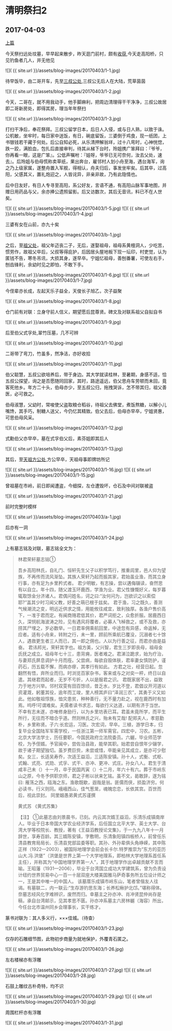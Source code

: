 清明祭扫2
========================

2017-04-03
------------------------
[上篇](/2017/04/02/清明祭扫1.html)

今天祭扫远处坟墓，早早起来散步，昨天逛门前村，颇有[收获](/2017/04/02/晨起散步.html),今天走高阳桥，只见钓鱼者几人，并无他见

![]( {{ site.url }}/assets/blog-images/20170403/1-1.jpg)

待早饭毕，由二哥开车，先至[三叔公处](http://ditu.amap.com/regeo?lng=120.9531429400&lat=28.0516237300&src=uriapi),三叔公无后人在大陆，荒草茵茵

![]( {{ site.url }}/assets/blog-images/20170403/1-2.jpg)

今天，二哥在，就不用我动手，他手脚麻利，把周边清理得干干净净，三叔公故居即二哥新房处，即得其房，理当年年祭扫

![]( {{ site.url }}/assets/blog-images/20170403/1-3.jpg)

打扫干净后，奉花祭拜。三叔公留学日本，后日人入侵，或与日人熟，以致于诛。公机敏，坐牢时，每日家中送饭，有日，碗底留饭，三婆倒于鸡食，现一纸团，上书银钱若干藏于何处。后公自知必死，从乐清押解翁垟，过十八弯时，心神恍惚，跌一跤，满脸血，包扎后直接审判，待其从梯下台时，玲姐携广笨拜曰：『爷爷，你再看一眼，这是广笨』。公低声嘱咐：『娃呀，爷爷已无可奈何，汝去父处，速去』。后玲姐与伯母慌称卖草纸，果出奔台，雇邻村人划小舟至海，遇台海军，询之乃上级家属，遂整舟置入军舰，得相认，舟夫归后，事发坐牢矣。后其卒，过高阳，父感其义，置礼炮迎之，人皆诧异，非亲非故，乃有此隐情也。

后中日友好，有日人专寻至高阳，系公好友，言语不通，有高阳山脉军事地图，并赠日用药品与父，余亦捧公遗照留影。后又访数次，其后无音讯，料已不在人世矣。

![]( {{ site.url }}/assets/blog-images/20170403/1-5.jpg)
![]( {{ site.url }}/assets/blog-images/20170403/1-4.jpg)

三婆有女在山前，亦九十矣

![]( {{ site.url }}/assets/blog-images/20170403/b-1.jpg)

之后，至[祖父处](http://ditu.amap.com/regeo?lng=120.9336577800&lat=28.0493690900&src=uriapi)，祖父年迈丧二子，无后，遂娶祖母，祖母系黄檀洞人，少吃苦，惯劳作，故祖父卒后，父叔等得庇护，后因居头屋地板下现一坛印，村吏觉，认为匿钱不告，寒冬吊讯，大损其身，遂早卒。宁姐忆祖母，善刨番薯，可使左右手，刨齿锋利，余幼时见之即怕，不敢下手。

![]( {{ site.url }}/assets/blog-images/20170403/1-6.jpg)
![]( {{ site.url }}/assets/blog-images/20170403/1-7.jpg)

今侄辈亦长成，左起天乐子益全，天俊长子旭乙，次子益聚

![]( {{ site.url }}/assets/blog-images/20170403/1-8.jpg)

仓门前有对联：立身守前人信义，期望愿后昆尊贤。碑文及对联系祖父自拟自书

![]( {{ site.url }}/assets/blog-images/20170403/1-9.jpg)

后至伯父式孚处,翠竹压墓，几不可辨

![]( {{ site.url }}/assets/blog-images/20170403/1-10.jpg)

二哥带了弯刀，竹虽多，然净洁，亦好收拾

![]( {{ site.url }}/assets/blog-images/20170403/1-11.jpg)

伯父聪慧，五叔公欲培养后，带于身边。其大学就读桂林，至暑期，身感不适，恰五叔公探望，询之是否愿随同回家，其时，路途遥远，伯父思舟车劳顿而未回，竟客死他乡。年方二十头，伯母亦少，至五叔公归，拖拽哭诉，怎不带其归，祖父善医，必可救之。

伯母淑慧，父幼时，常唆使父盗取粮仓稻谷，待祖父去佛堂，煮饭熬糖，以解小儿嘴馋，其手巧，制糖人送父，今仍忆其精致。伯父去后，伯母亦早卒，宁姐贤惠，可思伯母风采。

![]( {{ site.url }}/assets/blog-images/20170403/1-12.jpg)

式勳伯父亦早卒，墓在式孚伯父后，素芬姐即其后人

![]( {{ site.url }}/assets/blog-images/20170403/1-13.jpg)

其后，至[天祖方公处](http://ditu.amap.com/regeo?lng=120.9656683600&lat=28.0758077900&src=uriapi),方公早卒，天祖母事即牌坊所记

![]( {{ site.url }}/assets/blog-images/20170403/1-16.jpg)
![]( {{ site.url }}/assets/blog-images/20170403/1-15.jpg)

曾祖墓在市岭，前日即闻遭盗，今细探，左仓遭毁坏，仓石及中间对联被盗

![]( {{ site.url }}/assets/blog-images/20170403/1-21.jpg)

前时完整时模样

![]( {{ site.url }}/assets/blog-images/20170403/a-1.jpg)

后亦有一洞

![]( {{ site.url }}/assets/blog-images/20170403/1-24.jpg)

上有墓志铭及对联，墓志铭全文为：
>林君荣轩墓志铭①
>
>吾乡高阳林氏，自礼门、恒轩先生父子以积学笃行，推重闾里，邑人仰为望族，不再传而流风渐坠。其族人荣轩乃起而振其家，君始虽业渔，而其立身行事，亦有足为乡里矜式者。
君少明敏，有志操，尝以遘侮辍读，奋然思有以自立。年十四，随父渡玉环鹿西，学渔为业。君父性慷慨好义，每岁暮辄取馀金分济诸人。君偶问姓名，诃之曰:“汝何问为，岂欲识之以索偿耶?”盖其少时习闻父教，好善之萌已根于兹矣。
君于渔，习之既久，善测气候潮流之变，明远近供求之情，用能攸往咸宜，致利独厚。各渔户售价高下，一准于君而定。有闽商赂君低其价，君严词拒之，众愈折服。居鹿西日久，深悯航海波涛之险，见有遇风将覆者，必募人飞棹救之，或不及救，亦捞其尸埋之，岁必数举。一日君率佣乘航回里，中途忽有异感，命返棹，无应者。适有小舟来，转附之行，未一里，顾前所乘航已覆没，沉溺者七十馀人，遇救更生者三人而已，其一即之佣也。人以为行善之征，而君亦由是益奋。
君讳邦光，荣轩其字也。祖方美，父兴智，君生三岁即丧母，祖母金氏抚之成立。祖母年七十三，患背痈，医者难之。君涕泣跪求，始为疗治，与妻郑氏屏息调护十月而痊。父尝病，每欲自毁体肤，君率妻女慎防护，谨药石，历五载不懈，而病亦瘳，其孝行有如此。
方君之壮，经营日起。忽翻然有悟，弃所业而归。时浏览百家杂书，客来或与之对奕一枰，终日以自遣。其继君而起者，无岁不亏折，人以是服君之识。
君既家居不出，益致力于地方兴举。邻村双雯有田百馀顷，昔乏水，岁比不登，君倡议开河道以资灌溉，躬董其役，逾年而工竣，里人榜其庐曰“泽润三农”，其勇于义又如此。他如敬祖惇族，恤灾患贫，种种善行，无不量力赴之，视在鹿西时有加焉。呜呼!可谓难矣。夫儒者读书求志，每欲行义达道，以期有济于当世。不幸有志未遂，亦唯修身励行，以为乡里坊表已耳。君虽未竟所学，而平生所行，无往而不暗合乎道。然则林氏之兴，殆未有艾哉!
配郑夫人，孝慈勤朴，乡里称贤。子六:长宏运，习医。次宏词，早卒。三植，游学日本，归复毕业全国陆军军需学校，一任浙江第一师军需官。四宏中，习农。五彬，北京大学法学士，历任要职，今国民政府立法院委员。六樾，毕业师范学校，为予侄婿。予官闽中，尝佐治县政，能举其职。始君尝自恨年少辍学，故于诸子期望独切。虽岁费巨赀，未尝或惜，卒能亲见其成立，是亦可少慰矣。女三，长适吴寿乔，次适王益滔，三适陈安镇。孙十人，式衡、式枢、式翰、式亮、式勋、式孚、式干、亦冲、更冲、式庄。孙女八人。君生于清咸丰己未（）十一月，卒于民国丙寅（）十二月，年六十有六。葬于市岭东山之原，今冬予供职京师，君之子彬以状来乞铭。虽不文，曷敢辞，遂为铭曰:
雁荡之西，瓯海之东。渔歌既歇，遐哉是翁。匪儒而侠，损盈济穷。何必读书，行义则同。峨峨西山，佳气葱茏，魂魄恋恋，长依其宫。百世而后，视此崇封。
同里姻愚弟黄式苏谨撰
>
>黄式苏 《黄式苏集》 
>
>【注】
>①此墓志由刘景晨书，已刻。内云其次婿王益滔，乐清乐成镇南岸人。毕业于日本帝国大学农业经济学系，后任国立北平大学、英士大学、台湾大学等校院长、教授，著有《王益滔教授论文集》，于一九九八年十一月辞世，享寿百龄。其三婿陈安镇，字敷明，乐清象阳镇四板桥人，前曾任乐清县教育局局长、乐清县党部监委等职。其孙、外孙辈俱头角峥嵘，其中陈正祥（1922—2003），被国际地理学会前会长卡尔.特罗推崇为“东方的亚历山大.冯.洪堡”（洪堡是世界上第一个大学地理系，即柏林大学地理系首任系主任），并称其为“中国地理学界第一人”，其于地理学作出卓越贡献不言而喻。王昭藩（1931—2006），毕业于台湾国立成功大学建筑系，曾为负责设计纽约世界贸易中心一百一十层双座大楼美国雅马萨奇事务所五位设计师之一，王是其中唯一的中国人。
该墓厝乐成镇市岭东山，笔者曾偕友人往谒。有墓联二，内一联云:“生存游钓思东海；长养松楸护北邙。”堪称得体。奈墓志经风化字难辨识，废然而归。幸墓主之孙亦冲、肖冲贤昆仲尚存是稿，承自台湾邮示，见其孝思不匮。孙亦冲系墓主六房林樾（海容）所出，今任台北市温州同乡会理事长，实干练才。

篆书对联为：其人多义行，×××佳城。（待查）

![]( {{ site.url }}/assets/blog-images/20170403/1-23.jpg)

仅存的石雕细节图，此物初步商量为就地保护，外覆青石匿之。

![]( {{ site.url }}/assets/blog-images/20170403/1-26.jpg)

左右楼梯亦有浮雕

![]( {{ site.url }}/assets/blog-images/20170403/1-27.jpg)
![]( {{ site.url }}/assets/blog-images/20170403/1-28.jpg)

石鼓上雕纹古朴奇特，均不识

![]( {{ site.url }}/assets/blog-images/20170403/1-29.jpg)
![]( {{ site.url }}/assets/blog-images/20170403/1-30.jpg)

周围栏杆亦有浮雕

![]( {{ site.url }}/assets/blog-images/20170403/1-31.jpg)


